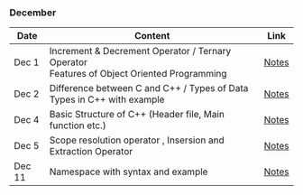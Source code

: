 
### December

|Date|Content|Link|
|---|---|---|
|Dec 1| Increment & Decrement Operator / Ternary Operator <br/>Features of Object Oriented Programming |[Notes](/Notes/December/001_Dec1/)|
|Dec 2| Difference between C and C++ / Types of Data Types in C++ with example |[Notes](/Notes/December/002_Dec2/)|
|Dec 4| Basic Structure of C++ (Header file, Main function etc.) |[Notes](/Notes/December/003_Dec4/)|
|Dec 5| Scope resolution operator , Insersion and Extraction Operator |[Notes](/Notes/December/004_Dec5/)|
|Dec 11| Namespace with syntax and example |[Notes](/Notes/December/005_Dec11/)|



